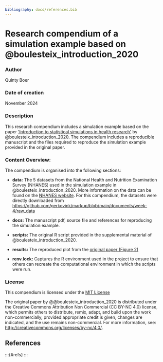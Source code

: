 ```yaml
---
bibliography: docs/references.bib
---
```


# Research compendium of a simulation example based on @boulesteix_introduction_2020

<!-- badges: start -->
<!-- badges: end -->

### Author

Quinty Boer

### Date of creation

November 2024

### Description

This research compendium includes a simulation example based on the paper ['Introduction to statistical simulations in health research'](https://bmjopen.bmj.com/content/10/12/e039921) by @boulesteix_introduction_2020.
The compendium includes a reproducible manuscript and the files required to reproduce the simulation example provided in the original paper.


### Content Overview:

The compendium is organised into the following sections:

- **data:** The 5 datasets from the National Health and Nutrition Examination Survey (NHANES) used in the simulation example in @boulesteix_introduction_2020.
More information on the data can be found on the [NHANES website](https://wwwn.cdc.gov/nchs/nhanes/).
For this compendium, the datasets were directly downloaded from <https://github.com/gerkovink/markup/blob/main/documents/week-4/raw_data>

- **docs:** The manuscript pdf, source file and references for reproducing the simulation example.

- **scripts:** The original R script provided in the supplemental material of @boulesteix_introduction_2020.

- **results:** The reproduced plot from the [original paper (Figure 2)](https://bmjopen.bmj.com/content/bmjopen/10/12/e039921/F2.large.jpg)

- **renv.lock:** Captures the R environment used in the project to ensure that others can recreate the computational environment in which the scripts were run.


### License

This compendium is licensed under the [MIT License](#License.md)

The original paper by @@boulesteix_introduction_2020 is distributed under the Creative Commons Attribution Non Commercial (CC BY-NC 4.0) license,
which permits others to distribute, remix, adapt, and build upon the work non-commercially, provided appropriate credit is given, changes are indicated, and the use remains non-commercial.
For more information, see: <http://creativecommons.org/licenses/by-nc/4.0/>.


## References

:::{#refs}
:::